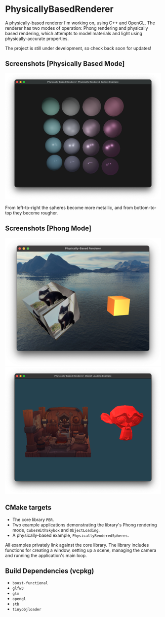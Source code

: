 # PhysicallyBasedRenderer

A physically-based renderer I'm working on, using C++ and OpenGL. The renderer has two modes of operation: Phong rendering and physically based rendering, which attempts to model materials and light using physically-accurate properties.

The project is still under development, so check back soon for updates!

## Screenshots [Physically Based Mode]
![Physically Rendered Spheres](screenshots/physically_based_spheres.png "Spheres rendered using PBR materials")

From left-to-right the spheres become more metallic, and from bottom-to-top they become rougher.

## Screenshots [Phong Mode]
![Textured Cubes and Skybox](screenshots/phong_textured_cubes_with_skybox.png "Screenshot of a textured and an untextured cube rendered with a skybox using the Phong model")
![Object Loading](screenshots/phong_object_loading.png "Screenshot showing object loading in action using the Phong model")

## CMake targets
- The core library `PBR`.
- Two example applications demonstrating the library's Phong rendering mode, `CubesWithSkybox` and `ObjectLoading`.
- A physically-based example, `PhysicallyRenderedSpheres`.

All examples privately link against the core library. The library includes functions for creating a window, setting up a scene, managing the camera and running the application's main loop.

## Build Dependencies (vcpkg)

- `boost-functional`
- `glfw3`
- `glm`
- `opengl`
- `stb`
- `tinyobjloader`
